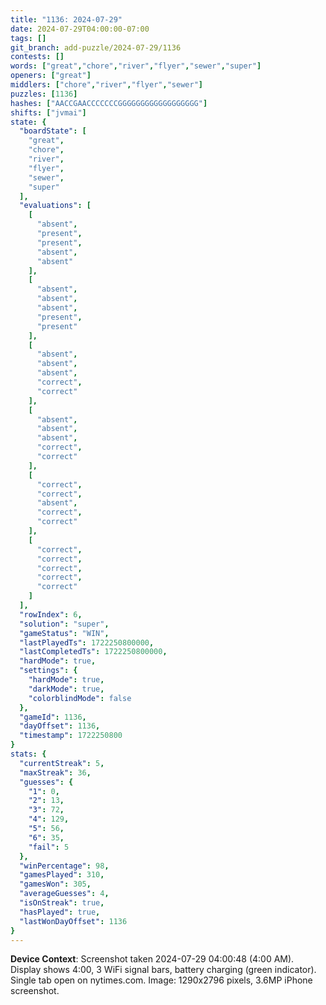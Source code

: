 ```yaml
---
title: "1136: 2024-07-29"
date: 2024-07-29T04:00:00-07:00
tags: []
git_branch: add-puzzle/2024-07-29/1136
contests: []
words: ["great","chore","river","flyer","sewer","super"]
openers: ["great"]
middlers: ["chore","river","flyer","sewer"]
puzzles: [1136]
hashes: ["AACCGAACCCCCCCGGGGGGGGGGGGGGGGGG"]
shifts: ["jvmai"]
state: {
  "boardState": [
    "great",
    "chore",
    "river",
    "flyer",
    "sewer",
    "super"
  ],
  "evaluations": [
    [
      "absent",
      "present",
      "present",
      "absent",
      "absent"
    ],
    [
      "absent",
      "absent",
      "absent",
      "present",
      "present"
    ],
    [
      "absent",
      "absent",
      "absent",
      "correct",
      "correct"
    ],
    [
      "absent",
      "absent",
      "absent",
      "correct",
      "correct"
    ],
    [
      "correct",
      "correct",
      "absent",
      "correct",
      "correct"
    ],
    [
      "correct",
      "correct",
      "correct",
      "correct",
      "correct"
    ]
  ],
  "rowIndex": 6,
  "solution": "super",
  "gameStatus": "WIN",
  "lastPlayedTs": 1722250800000,
  "lastCompletedTs": 1722250800000,
  "hardMode": true,
  "settings": {
    "hardMode": true,
    "darkMode": true,
    "colorblindMode": false
  },
  "gameId": 1136,
  "dayOffset": 1136,
  "timestamp": 1722250800
}
stats: {
  "currentStreak": 5,
  "maxStreak": 36,
  "guesses": {
    "1": 0,
    "2": 13,
    "3": 72,
    "4": 129,
    "5": 56,
    "6": 35,
    "fail": 5
  },
  "winPercentage": 98,
  "gamesPlayed": 310,
  "gamesWon": 305,
  "averageGuesses": 4,
  "isOnStreak": true,
  "hasPlayed": true,
  "lastWonDayOffset": 1136
}
---
```

<!-- more -->

**Device Context**: Screenshot taken 2024-07-29 04:00:48 (4:00 AM). Display shows 4:00, 3 WiFi signal bars, battery charging (green indicator). Single tab open on nytimes.com. Image: 1290x2796 pixels, 3.6MP iPhone screenshot.